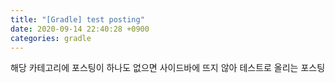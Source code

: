 ```yaml
---
title: "[Gradle] test posting"
date: 2020-09-14 22:40:28 +0900
categories: gradle
---
```


<div class='notice--primary' markdown='1'>
해당 카테고리에 포스팅이 하나도 없으면 사이드바에 뜨지 않아 테스트로 올리는 포스팅
</div>


